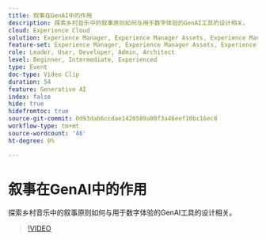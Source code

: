 ```yaml
---
title: 叙事在GenAI中的作用
description: 探索乡村音乐中的叙事原则如何与用于数字体验的GenAI工具的设计相关。
cloud: Experience Cloud
solution: Experience Manager, Experience Manager Assets, Experience Manager Forms, Experience Manager Sites, Sensei
feature-set: Experience Manager, Experience Manager Assets, Experience Manager Forms, Experience Manager Sites
role: Leader, User, Developer, Admin, Architect
level: Beginner, Intermediate, Experienced
type: Event
doc-type: Video Clip
duration: 54
feature: Generative AI
index: false
hide: true
hidefromtoc: true
source-git-commit: 0d93dab6ccdae1420589a00f3a46eef10bc16ec8
workflow-type: tm+mt
source-wordcount: '46'
ht-degree: 0%

---
```



# 叙事在GenAI中的作用

探索乡村音乐中的叙事原则如何与用于数字体验的GenAI工具的设计相关。

>[!VIDEO](https://video.tv.adobe.com/v/3462019/?learn=on&enablevpops&captions=chi_hans)
